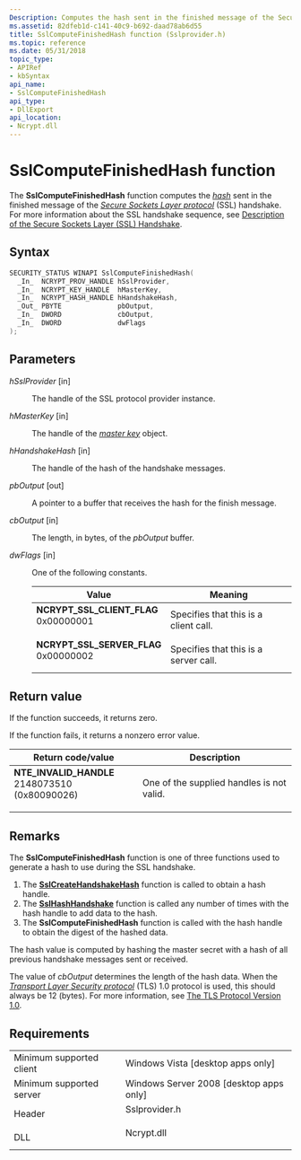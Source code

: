 ```yaml
---
Description: Computes the hash sent in the finished message of the Secure Sockets Layer protocol (SSL) handshake.
ms.assetid: 82dfeb1d-c141-40c9-b692-daad78ab6d55
title: SslComputeFinishedHash function (Sslprovider.h)
ms.topic: reference
ms.date: 05/31/2018
topic_type: 
- APIRef
- kbSyntax
api_name: 
- SslComputeFinishedHash
api_type: 
- DllExport
api_location: 
- Ncrypt.dll
---
```


# SslComputeFinishedHash function

The **SslComputeFinishedHash** function computes the [*hash*](https://docs.microsoft.com/windows/desktop/SecGloss/h-gly) sent in the finished message of the [*Secure Sockets Layer protocol*](https://docs.microsoft.com/windows/desktop/SecGloss/s-gly) (SSL) handshake. For more information about the SSL handshake sequence, see [Description of the Secure Sockets Layer (SSL) Handshake](https://support.microsoft.com/kb/257591).

## Syntax


```C++
SECURITY_STATUS WINAPI SslComputeFinishedHash(
  _In_  NCRYPT_PROV_HANDLE hSslProvider,
  _In_  NCRYPT_KEY_HANDLE  hMasterKey,
  _In_  NCRYPT_HASH_HANDLE hHandshakeHash,
  _Out_ PBYTE              pbOutput,
  _In_  DWORD              cbOutput,
  _In_  DWORD              dwFlags
);
```



## Parameters

<dl> <dt>

*hSslProvider* \[in\]
</dt> <dd>

The handle of the SSL protocol provider instance.

</dd> <dt>

*hMasterKey* \[in\]
</dt> <dd>

The handle of the [*master key*](https://docs.microsoft.com/windows/desktop/SecGloss/m-gly) object.

</dd> <dt>

*hHandshakeHash* \[in\]
</dt> <dd>

The handle of the hash of the handshake messages.

</dd> <dt>

*pbOutput* \[out\]
</dt> <dd>

A pointer to a buffer that receives the hash for the finish message.

</dd> <dt>

*cbOutput* \[in\]
</dt> <dd>

The length, in bytes, of the *pbOutput* buffer.

</dd> <dt>

*dwFlags* \[in\]
</dt> <dd>

One of the following constants.



| Value                                                                                                                                                                                                                                                      | Meaning                                          |
|------------------------------------------------------------------------------------------------------------------------------------------------------------------------------------------------------------------------------------------------------------|--------------------------------------------------|
| <span id="NCRYPT_SSL_CLIENT_FLAG"></span><span id="ncrypt_ssl_client_flag"></span><dl> <dt>**NCRYPT\_SSL\_CLIENT\_FLAG**</dt> <dt>0x00000001</dt> </dl> | Specifies that this is a client call.<br/> |
| <span id="NCRYPT_SSL_SERVER_FLAG"></span><span id="ncrypt_ssl_server_flag"></span><dl> <dt>**NCRYPT\_SSL\_SERVER\_FLAG**</dt> <dt>0x00000002</dt> </dl> | Specifies that this is a server call.<br/> |



 

</dd> </dl>

## Return value

If the function succeeds, it returns zero.

If the function fails, it returns a nonzero error value.



| Return code/value                                                                                                                                                                | Description                                          |
|----------------------------------------------------------------------------------------------------------------------------------------------------------------------------------|------------------------------------------------------|
| <dl> <dt>**NTE\_INVALID\_HANDLE**</dt> <dt>2148073510 (0x80090026)</dt> </dl> | One of the supplied handles is not valid.<br/> |



 

## Remarks

The **SslComputeFinishedHash** function is one of three functions used to generate a hash to use during the SSL handshake.

1.  The [**SslCreateHandshakeHash**](sslcreatehandshakehash.md) function is called to obtain a hash handle.
2.  The [**SslHashHandshake**](sslhashhandshake.md) function is called any number of times with the hash handle to add data to the hash.
3.  The **SslComputeFinishedHash** function is called with the hash handle to obtain the digest of the hashed data.

The hash value is computed by hashing the master secret with a hash of all previous handshake messages sent or received.

The value of *cbOutput* determines the length of the hash data. When the [*Transport Layer Security protocol*](https://docs.microsoft.com/windows/desktop/SecGloss/t-gly) (TLS) 1.0 protocol is used, this should always be 12 (bytes). For more information, see [The TLS Protocol Version 1.0](https://www.ietf.org/rfc/rfc2246.txt).

## Requirements



|                                     |                                                                                          |
|-------------------------------------|------------------------------------------------------------------------------------------|
| Minimum supported client<br/> | Windows Vista \[desktop apps only\]<br/>                                           |
| Minimum supported server<br/> | Windows Server 2008 \[desktop apps only\]<br/>                                     |
| Header<br/>                   | <dl> <dt>Sslprovider.h</dt> </dl> |
| DLL<br/>                      | <dl> <dt>Ncrypt.dll</dt> </dl>    |



 

 




